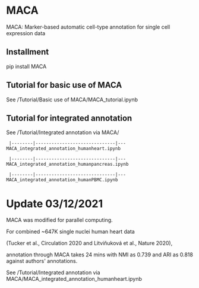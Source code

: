 # MACA
MACA: Marker-based automatic cell-type annotation for single cell expression data

## Installment
pip install MACA

## Tutorial for basic use of MACA
See /Tutorial/Basic use of MACA/MACA_tutorial.ipynb

## Tutorial for integrated annotation
See /Tutorial/Integrated annotation via MACA/

     |--------|------------------------------|---MACA_integrated_annotation_humanheart.ipynb

     |--------|------------------------------|---MACA_integrated_annotation_humanpancreas.ipynb
    
     |--------|------------------------------|---MACA_integrated_annotation_humanPBMC.ipynb
    

# Update 03/12/2021

MACA was modified for parallel computing.

For combined ~647K single nuclei human heart data 

(Tucker et al., Circulation 2020 and Litviňuková et al., Nature 2020), 

annotation through MACA takes 24 mins with NMI as 0.739 and ARI as 0.818 against authors' annotations. 

See /Tutorial/Integrated annotation via MACA/MACA_integrated_annotation_humanheart.ipynb
